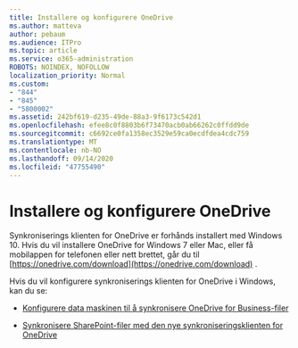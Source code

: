 ```yaml
---
title: Installere og konfigurere OneDrive
ms.author: matteva
author: pebaum
ms.audience: ITPro
ms.topic: article
ms.service: o365-administration
ROBOTS: NOINDEX, NOFOLLOW
localization_priority: Normal
ms.custom:
- "844"
- "845"
- "5800002"
ms.assetid: 242bf619-d235-49de-88a3-9f6173c542d1
ms.openlocfilehash: efee8c0f8803b6f73470acb0ab66262c0ffdd9de
ms.sourcegitcommit: c6692ce0fa1358ec3529e59ca0ecdfdea4cdc759
ms.translationtype: MT
ms.contentlocale: nb-NO
ms.lasthandoff: 09/14/2020
ms.locfileid: "47755490"
---
```

# <a name="install-and-configure-onedrive"></a>Installere og konfigurere OneDrive

Synkroniserings klienten for OneDrive er forhånds installert med Windows 10. Hvis du vil installere OneDrive for Windows 7 eller Mac, eller få mobilappen for telefonen eller nett brettet, går du til [https://onedrive.com/download](https://onedrive.com/download) .
  
Hvis du vil konfigurere synkroniserings klienten for OneDrive i Windows, kan du se:
  
- [Konfigurere data maskinen til å synkronisere OneDrive for Business-filer](https://go.microsoft.com/fwlink/?linkid=533375)

- [Synkronisere SharePoint-filer med den nye synkroniseringsklienten for OneDrive](https://go.microsoft.com/fwlink/?linkid=871666)
